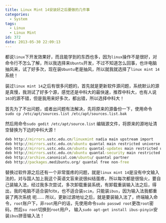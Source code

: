 ```yaml
---
title: Linux Mint 14安装好之后要做的几件事
categories:
  - System
tags:
  - Linux
  - Linux Mint
id: 372
date: 2013-05-30 22:09:13
---
```


都说`linux`下开发效果好，而且能学到的东西也多，因为`linux`操作不是很好，对命令行不怎么了解，所以我选择来`Ubuntu`开发，不过不知道怎么回事，也许电脑抽风来，试了好多次，现在装`Ubuntu`老是抽风，所以就我就选择了`linux mint 14`系统！

装过`linux mint 14`之后有很多问题的，首先就是更新软件源问题，系统默认的源是真慢，我测试了好多个源，感觉还是中科大的最快速，推荐中科大，也有人说`163`的源不错，但是我用来好多次，都出错，所以选择中科大！

首先为了不出问题，或者出问题有法解决，先将原来的源备份一下，使用命令`sudo cp /etc/apt/sources.list /etc/apt/sources.list.bak`

然后用命令`sudo gedit /etc/apt/source.list`
编辑源文件，将原来的源地址清空替换为下边的中科大源！
```bat
deb http://mirrors.ustc.edu.cn/linuxmint nadia main upstream import
deb http://mirrors.ustc.edu.cn/ubuntu quantal main restricted universe multiverse
deb http://mirrors.ustc.edu.cn/ubuntu quantal-updates main restricted universe multiverse
deb http://mirrors.ustc.edu.cn/ubuntu quantal-security main restricted universe multiverse
deb http://archive.canonical.com/ubuntu/ quantal partner
deb http://packages.medibuntu.org/ quantal free non-free
```
替换过软件源之后还有一个非常蛋疼的问题，就是`linux mint 14`是没有中文输入法的，对与国人加上我这个英语文盲来说很纠结蛋疼，所以每次都是很恼火，要自己装输入法，经过我多次尝试，多次卸载重装系统，有卸载重装输入法之后，得出，我的电脑不适合装fcitx，也不适合装`scim`，只能装`ibus`，因为输入法我都重装了两次系统 呃……
所以，更新过源地址之后，就是要装输入法了，终端输入命令，`root`账户下，非`root`用户的话，先使用命令`sudo passwd root`更改`root`密码，然后`su root`切换到`root`用户，
输入`sudo apt-get install ibus-pinyin`安装`ibus`拼音输入法！